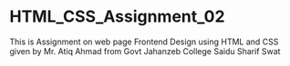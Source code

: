 # HTML_CSS_Assignment_02
This is Assignment on web page Frontend Design using HTML and CSS given by Mr. Atiq Ahmad from Govt Jahanzeb College Saidu Sharif Swat
